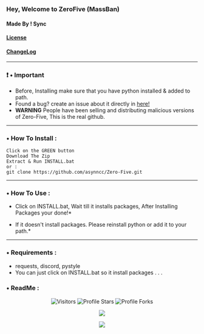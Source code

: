 ### Hey, Welcome to ZeroFive (MassBan)
#### Made By ! Sync
#### [License](https://asynncc/Zero-Five)
#### [ChangeLog]()

___

### ❗ • Important
* Before, Installing make sure that you have python installed & added to path.
* Found a bug? create an issue about it directly in [here!](https://github.com/asynncc/Zero-Five/issues/new/choose)
* **WARNING** People have been selling and distributing malicious versions of Zero-Five, This is the real github. 
___

### • How To Install : 
```
Click on the GREEN button
Download The Zip
Extract & Run INSTALL.bat
or :
git clone https://github.com/asynncc/Zero-Five.git
```
___

### • How To Use :
* Click on INSTALL.bat, Wait till it installs packages, After Installing Packages your done!*

* If it doesn't install packages. Please reinstall python or add it to your path.*
___


### • Requirements : 
* requests, discord, pystyle
* You can just click on INSTALL.bat so it install packages . . . 

### • ReadMe : 
<p align="center"><img src="https://gpvc.arturio.dev/asynncc" alt="Visitors"></a>
<img src="https://img.shields.io/badge/dynamic/json?&label=Total%20Stars&color=bb2527&style=flat&style=for-the-badge&query=%24.stars&url=https://api.github-star-counter.workers.dev/user/asynncc" alt="Profile Stars"></a>
<img src="https://img.shields.io/badge/dynamic/json?&label=Total%20Forks&color=bb2527&style=flat&style=for-the-badge&query=%24.forks&url=https://api.github-star-counter.workers.dev/user/asynncc" alt="Profile Forks"></a>
<p align="center">  
<img src="https://github-readme-stats.vercel.app/api?username=asynncc&show_icons=true&theme=dark&count_private=true">
</p>
<p align="center">  
<img src="https://github-readme-stats.vercel.app/api/top-langs/?username=asynncc&theme=blue-green">
</p>